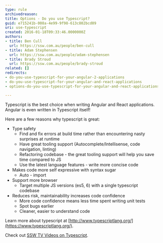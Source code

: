 ```yaml
---
type: rule
archivedreason: 
title: Options - Do you use Typescript?
guid: e715241b-008a-4e99-9f98-613c802bcd09
uri: use-typescript
created: 2016-01-18T09:33:46.0000000Z
authors:
- title: Ben Cull
  url: https://ssw.com.au/people/ben-cull
- title: Adam Stephensen
  url: https://ssw.com.au/people/adam-stephensen
- title: Brady Stroud
  url: https://ssw.com.au/people/brady-stroud
related: []
redirects:
- do-you-use-typescript-for-your-angular-2-applications
- do-you-use-typescript-for-your-angular-and-react-applications
- options-do-you-use-typescript-for-your-angular-and-react-applications

---
```


Typescript is the best choice when writing Angular and React applications. Angular is even written in Typescript itself! 

<!--endintro-->

Here are a few reasons why typescript is great:
- Type safety
  - Find and fix errors at build time rather than encountering nasty surprises at runtime
  - Have great tooling support (Autocomplete/Intellisense, code navigation, linting)
  - Refactoring codebase - the great tooling support will help you save time compared to JS
  - Use the latest language features - write more concise code
- Makes code more self expressive with syntax sugar
  - Auto - import
- Support more browser
  - Target multiple JS versions (es5, 6) with a single typescript codebase
- Reduces risk, maintainability increases code confidence
  - More code confidence means less time spent writing unit tests
  - Spot bugs earlier
  - Cleaner, easier to understand code

Learn more about typescript at [http://www.typescriptlang.org/](https://www.typescriptlang.org/).

Check out [SSW TV Videos on Typescript](https://tv.ssw.com/tag/typescript).
